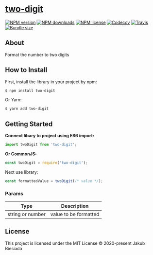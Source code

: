 # [two-digit](https://github.com/jb1905/two-digit)

[![NPM version](http://img.shields.io/npm/v/two-digit?style=flat-square)](https://www.npmjs.com/package/two-digit)
[![NPM downloads](http://img.shields.io/npm/dm/two-digit?style=flat-square)](https://www.npmjs.com/package/two-digit)
[![NPM license](https://img.shields.io/npm/l/two-digit?style=flat-square)](https://www.npmjs.com/package/two-digit)
[![Codecov](https://img.shields.io/codecov/c/github/JB1905/two-digit?style=flat-square)](https://codecov.io/gh/JB1905/two-digit)
[![Travis](https://img.shields.io/travis/JB1905/two-digit/master?style=flat-square)](https://travis-ci.org/JB1905/two-digit)
[![Bundle size](https://img.shields.io/bundlephobia/min/two-digit?style=flat-square)](https://bundlephobia.com/result?p=two-digit)

## About

Format the number to two digits

## How to Install

First, install the library in your project by npm:

```sh
$ npm install two-digit
```

Or Yarn:

```sh
$ yarn add two-digit
```

## Getting Started

**Connect libary to project using ES6 import:**

```js
import twoDigit from 'two-digit';
```

**Or CommonJS:**

```js
const twoDigit = require('two-digit');
```

Next use library:

```js
const formattedValue = twoDigit(/* value */);
```

### Params

| Type             | Description           |
| ---------------- | --------------------- |
| string or number | value to be formatted |

## License

This project is licensed under the MIT License © 2020-present Jakub Biesiada
